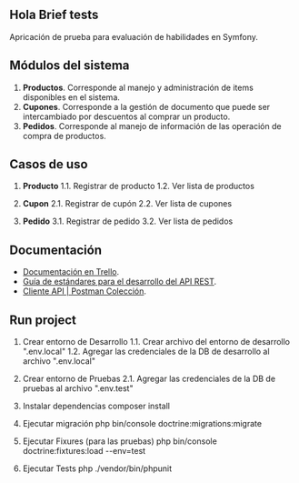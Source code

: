 ## Hola Brief tests

Apricación de prueba para evaluación de habilidades en Symfony.

## Módulos del sistema

1. **Productos**. Corresponde al manejo y administración de items disponibles en el sistema.
2. **Cupones**. Corresponde a la gestión de documento que puede ser intercambiado por descuentos al comprar un producto.
3. **Pedidos**. Corresponde al manejo de información de las operación de compra de productos.

## Casos de uso

1. **Producto** 
1.1. Registrar de producto
1.2. Ver lista de productos

2. **Cupon** 
2.1. Registrar de cupón
2.2. Ver lista de cupones

3. **Pedido** 
3.1. Registrar de pedido
3.2. Ver lista de pedidos

## Documentación

- [Documentación en Trello](https://trello.com/b/fP5F4IRf/holabrief-test).
- [Guía de estándares para el desarrollo del API REST](https://elbauldelprogramador.com/buenas-practicas-para-el-diseno-de-una-api-restful-pragmatica/#22-c%C3%B3digos-de-estado-http).
- [Cliente API | Postman Colección](https://www.getpostman.com/collections/68541573069e563a3a70).

## Run project

1. Crear entorno de Desarrollo
1.1. Crear archivo del entorno de desarrollo ".env.local"
1.2. Agregar las credenciales de la DB de desarrollo al archivo ".env.local"

2. Crear entorno de Pruebas
2.1. Agregar las credenciales de la DB de pruebas al archivo ".env.test"

3. Instalar dependencias
composer install

4. Ejecutar migración
php bin/console doctrine:migrations:migrate

5. Ejecutar Fixures (para las pruebas)
php bin/console doctrine:fixtures:load --env=test

6. Ejecutar Tests
php ./vendor/bin/phpunit